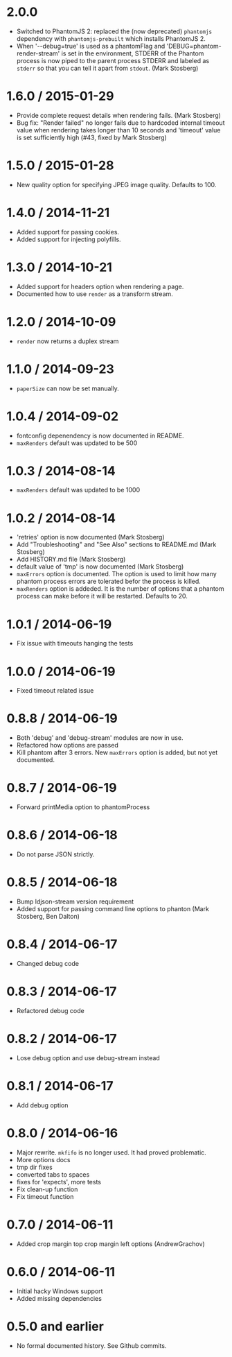 2.0.0
==================

 * Switched to PhantomJS 2: replaced the (now deprecated) `phantomjs` dependency
   with `phantomjs-prebuilt` which installs PhantomJS 2.
 * When '--debug=true' is used as a phantomFlag and
   'DEBUG=phantom-render-stream' is set in the environment,
   STDERR of the Phantom process is now piped to the parent process STDERR
   and labeled as `stderr` so that you can tell it apart from `stdout`. (Mark Stosberg)

1.6.0 / 2015-01-29
==================

 * Provide complete request details when rendering fails. (Mark Stosberg)
 * Bug fix: "Render failed" no longer fails due to hardcoded internal timeout
   value when rendering takes longer than 10 seconds and 'timeout' value is
   set sufficiently high (#43, fixed by Mark Stosberg)

1.5.0 / 2015-01-28
==================

 * New quality option for specifying JPEG image quality. Defaults to 100.

1.4.0 / 2014-11-21
==================

 * Added support for passing cookies.
 * Added support for injecting polyfills.

1.3.0 / 2014-10-21
==================

 * Added support for headers option when rendering a page.
 * Documented how to use `render` as a transform stream.

1.2.0 / 2014-10-09
==================

 * `render` now returns a duplex stream

1.1.0 / 2014-09-23
==================

 * `paperSize` can now be set manually.

1.0.4 / 2014-09-02
==================

 * fontconfig depenendency is now documented in README.
 * `maxRenders` default was updated to be 500

1.0.3 / 2014-08-14
==================

 * `maxRenders` default was updated to be 1000

1.0.2 / 2014-08-14
==================

  * 'retries' option is now documented (Mark Stosberg)
  * Add "Troubleshooting" and "See Also" sections to README.md (Mark Stosberg)
  * Add HISTORY.md file (Mark Stosberg)
  * default value of 'tmp' is now documented (Mark Stosberg)
  * `maxErrors` option is documented. The option is used to limit how many phantom process errors
     are tolerated befor the process is killed.
  * `maxRenders` option is addeded. It is the number of options that a phantom process can make before
     it will be restarted. Defaults to 20.

1.0.1 / 2014-06-19
==================

  * Fix issue with timeouts hanging the tests

1.0.0 / 2014-06-19
==================

  * Fixed timeout related issue


0.8.8 / 2014-06-19
==================

  * Both 'debug' and 'debug-stream' modules are now in use.
  * Refactored how options are passed
  * Kill phantom after 3 errors. New `maxErrors` option is added, but not yet documented.

0.8.7 / 2014-06-19
==================

  * Forward printMedia option to phantomProcess

0.8.6 / 2014-06-18
==================

  * Do not parse JSON strictly.

0.8.5 / 2014-06-18
==================

  * Bump ldjson-stream version requirement
  * Added support for passing command line options to phanton (Mark Stosberg, Ben Dalton)

0.8.4 / 2014-06-17
==================

  * Changed debug code

0.8.3 / 2014-06-17
==================

  * Refactored debug code

0.8.2 / 2014-06-17
==================

  * Lose debug option and use debug-stream instead

0.8.1 / 2014-06-17
=================

  * Add debug option

0.8.0 / 2014-06-16
=================

  * Major rewrite. `mkfifo` is no longer used. It had proved problematic.
  * More options docs
  * tmp dir fixes
  * converted tabs to spaces
  * fixes for 'expects', more tests
  * Fix clean-up function
  * Fix timeout function

0.7.0 / 2014-06-11
=================

  * Added crop margin top crop margin left options (AndrewGrachov)

0.6.0 / 2014-06-11
=================

  * Initial hacky Windows support
  * Added missing dependencies

0.5.0 and earlier
===================

  * No formal documented history. See Github commits.
